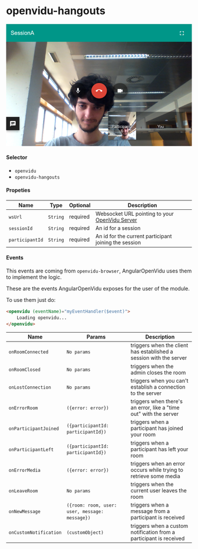 # openvidu-hangouts

<p align="center">
	<img src="https://github.com/alxhotel/angular-openvidu/blob/master/docs/screenshots/openvidu_hangouts.png?raw=true"/>
</p>

#### Selector

- `openvidu`
- `openvidu-hangouts`

#### Propeties

| Name | Type | Optional | Description |
|---|---|---|---|
| `wsUrl`			| `String` | required | Websocket URL pointing to your [OpenVidu Server][openvidu-server] |
| `sessionId`		| `String` | required | An id for a session |
| `participantId`	| `String` | required | An id for the current participant joining the session |

#### Events

This events are coming from `openvidu-browser`, AngularOpenVidu uses them to implement the logic.

These are the events AngularOpenVidu exposes for the user of the module.

To use them just do:

```html
<openvidu (eventName)="myEventHandler($event)">
	Loading openvidu...
</openvidu>
```

| Name | Params | Description |
|---|---|---|
| `onRoomConnected`          | `No params` | triggers when the client has established a session with the server |
| `onRoomClosed`             | `No params` | triggers when the admin closes the room                            |
| `onLostConnection`         | `No params` | triggers when you can't establish a connection to the server       |
| `onErrorRoom`              | `({error: error})` | triggers when there's an error, like a "time out" with the server       |
| `onParticipantJoined`      | `({participantId: participantId})` | triggers when a participant has joined your room   |
| `onParticipantLeft`        | `({participantId: participantId})` | triggers when a participant has left your room     |
| `onErrorMedia`             | `({error: error})` | triggers when an error occurs while trying to retrieve some media  |
| `onLeaveRoom`              | `No params` | triggers when the current user leaves the room |
| `onNewMessage`             | `({room: room, user: user, message: message})` | triggers when a message from a participant is received |
| `onCustomNotification`     | `(customObject)` | triggers when a custom notification from a participant is received |

[openvidu-server]: https://github.com/OpenVidu/openvidu/tree/master/openvidu-server
